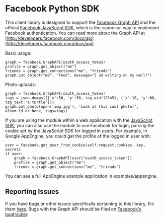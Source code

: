 Facebook Python SDK
====

This client library is designed to support the
[Facebook Graph API](http://developers.facebook.com/docs/api) and the official
[Facebook JavaScript SDK](http://github.com/facebook/connect-js), which is
the canonical way to implement Facebook authentication. You can read more
about the Graph API at [http://developers.facebook.com/docs/api](http://developers.facebook.com/docs/api).

Basic usage:

    graph = facebook.GraphAPI(oauth_access_token)
    profile = graph.get_object("me")
    friends = graph.get_connections("me", "friends")
    graph.put_object("me", "feed", message="I am writing on my wall!")

Photo uploads:

    graph = facebook.GraphAPI(oauth_access_token)
    tags = json.dumps([{'x':50, 'y':50, tag_uid:12345}, {'x':10, 'y':60, tag_text:'a turtle'}])
    graph.put_photo(open('img.jpg'), 'Look at this cool photo!', album_id_or_None, tags=tags)

If you are using the module within a web application with the
[JavaScript SDK](https://github.com/facebook/facebook-js-sdk), you can also use the
module to use Facebook for login, parsing the cookie set by the JavaScript SDK
for logged in users. For example, in Google AppEngine, you could get the
profile of the logged in user with:

    user = facebook.get_user_from_cookie(self.request.cookies, key, secret)
    if user:
        graph = facebook.GraphAPI(user["oauth_access_token"])
        profile = graph.get_object("me")
        friends = graph.get_connections("me", "friends")


You can see a full AppEngine example application in examples/appengine.

Reporting Issues
--------

If you have bugs or other issues specifically pertaining to this library, file
them [here](https://github.com/pythonforfacebook/facebook-sdk/issues). Bugs
with the Graph API should be filed on
[Facebook's bugtracker](https://developers.facebook.com/bugs/).
